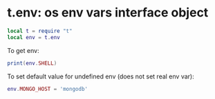 # t.env: os env vars interface object
```lua
local t = require "t"
local env = t.env
```

To get env:
```lua
print(env.SHELL)
```

To set default value for undefined env (does not set real env var):
```lua
env.MONGO_HOST = 'mongodb'
```
